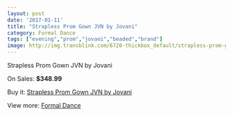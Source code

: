 ```yaml
---
layout: post
date: '2017-01-11'
title: "Strapless Prom Gown JVN by Jovani"
category: Formal Dance
tags: ["evening","prom","jovani","beaded","brand"]
image: http://img.transblink.com/6720-thickbox_default/strapless-prom-gown-jvn-by-jovani.jpg
---
```

Strapless Prom Gown JVN by Jovani

On Sales: **$348.99**
<a href="https://www.transblink.com/en/formal-dance/2174-strapless-prom-gown-jvn-by-jovani.html"><amp-img layout="responsive" width="600" height="600" src="//img.transblink.com/6720-thickbox_default/strapless-prom-gown-jvn-by-jovani.jpg" alt="Strapless Prom Gown JVN by Jovani 0" /></a>
<a href="https://www.transblink.com/en/formal-dance/2174-strapless-prom-gown-jvn-by-jovani.html"><amp-img layout="responsive" width="600" height="600" src="//img.transblink.com/6722-thickbox_default/strapless-prom-gown-jvn-by-jovani.jpg" alt="Strapless Prom Gown JVN by Jovani 1" /></a>
<a href="https://www.transblink.com/en/formal-dance/2174-strapless-prom-gown-jvn-by-jovani.html"><amp-img layout="responsive" width="600" height="600" src="//img.transblink.com/6721-thickbox_default/strapless-prom-gown-jvn-by-jovani.jpg" alt="Strapless Prom Gown JVN by Jovani 2" /></a>

Buy it: [Strapless Prom Gown JVN by Jovani](https://www.transblink.com/en/formal-dance/2174-strapless-prom-gown-jvn-by-jovani.html "Strapless Prom Gown JVN by Jovani")

View more: [Formal Dance](https://www.transblink.com/en/6-formal-dance "Formal Dance")